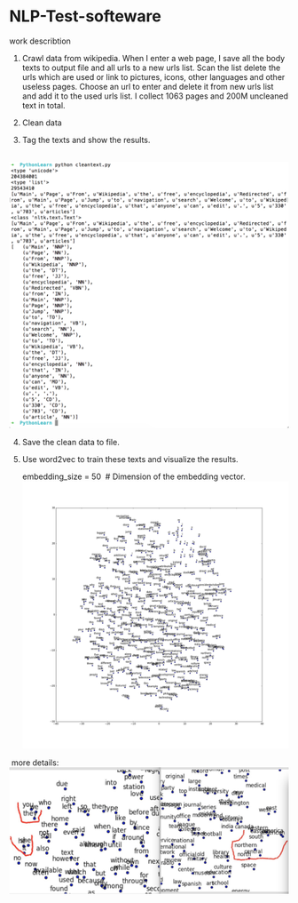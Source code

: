 # NLP-Test-softeware
work describtion 

1. Crawl data from wikipedia. When I enter a web page, I save all the body texts to output file and all urls to a new urls list. Scan the list delete the urls which are used or link to pictures, icons, other languages and other useless pages. Choose an url to enter and delete it from new urls list and add it to the used urls list. I collect 1063 pages and 200M uncleaned text in total.

2. Clean data

3. Tag the texts and show the results.

   ![image](https://github.com/thenewcomer/NLP-Test-softeware/blob/master/tag%20result.png)
   
4. Save the clean data to file.

5. Use word2vec to train these texts and visualize the results. 

   embedding_size = 50  # Dimension of the embedding vector.
   ![image](https://github.com/thenewcomer/NLP-Test-softeware/blob/master/tsne.png)

  more details:   
   ![image](https://github.com/thenewcomer/NLP-Test-softeware/blob/master/word2vec_detail.jpg)

